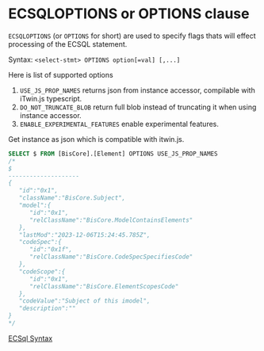 # ECSQLOPTIONS or OPTIONS clause

`ECSQLOPTIONS` (or `OPTIONS` for short) are used to specify flags thats will effect processing of the ECSQL statement.

Syntax: `<select-stmt> OPTIONS option[=val] [,...]`

Here is list of supported options

1. `USE_JS_PROP_NAMES` returns json from instance accessor, compilable with iTwin.js typescript.
1. `DO_NOT_TRUNCATE_BLOB` return full blob instead of truncating it when using instance accessor.
1. `ENABLE_EXPERIMENTAL_FEATURES` enable experimental features.

Get instance as json which is compatible with itwin.js.

```sql
SELECT $ FROM [BisCore].[Element] OPTIONS USE_JS_PROP_NAMES
/*
$
--------------------
{
   "id":"0x1",
   "className":"BisCore.Subject",
   "model":{
      "id":"0x1",
      "relClassName":"BisCore.ModelContainsElements"
   },
   "lastMod":"2023-12-06T15:24:45.785Z",
   "codeSpec":{
      "id":"0x1f",
      "relClassName":"BisCore.CodeSpecSpecifiesCode"
   },
   "codeScope":{
      "id":"0x1",
      "relClassName":"BisCore.ElementScopesCode"
   },
   "codeValue":"Subject of this imodel",
   "description":""
}
*/
```

[ECSql Syntax](./index.md)
